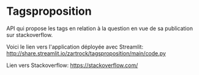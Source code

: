 # Tagsproposition
API qui propose les tags en relation à la question en vue de sa publication sur stackoverflow.

Voici le lien vers l'application déployée avec Streamlit: http://share.streamlit.io/zartrock/tagsproposition/main/code.py

Lien vers Stackoverflow: https://stackoverflow.com/

